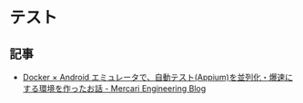 # テスト

## 記事

- [Docker × Android エミュレータで、自動テスト(Appium)を並列化・爆速にする環境を作ったお話 - Mercari Engineering Blog](https://tech.mercari.com/entry/2018/12/10/060000)
